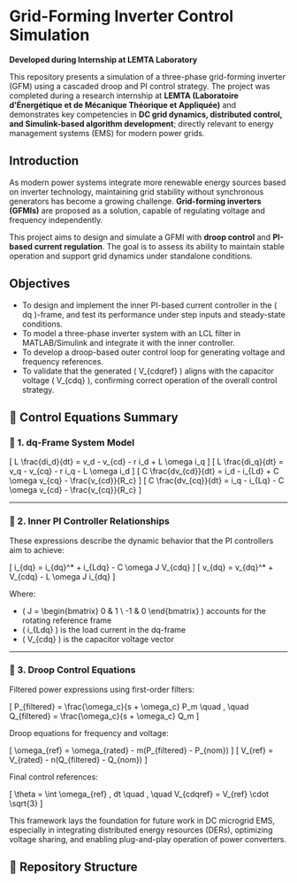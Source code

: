 # Grid-Forming Inverter Control Simulation  
**Developed during Internship at LEMTA Laboratory**

This repository presents a simulation of a three-phase grid-forming inverter (GFM) using a cascaded droop and PI control strategy. The project was completed during a research internship at **LEMTA (Laboratoire d’Énergétique et de Mécanique Théorique et Appliquée)** and demonstrates key competencies in **DC grid dynamics, distributed control, and Simulink-based algorithm development**; directly relevant to energy management systems (EMS) for modern power grids.

## Introduction

As modern power systems integrate more renewable energy sources based on inverter technology, maintaining grid stability without synchronous generators has become a growing challenge. **Grid-forming inverters (GFMIs)** are proposed as a solution, capable of regulating voltage and frequency independently.

This project aims to design and simulate a GFMI with **droop control** and **PI-based current regulation**. The goal is to assess its ability to maintain stable operation and support grid dynamics under standalone conditions.



## Objectives

- To design and implement the inner PI-based current controller in the \( dq \)-frame, and test its performance under step inputs and steady-state conditions.  
- To model a three-phase inverter system with an LCL filter in MATLAB/Simulink and integrate it with the inner controller.  
- To develop a droop-based outer control loop for generating voltage and frequency references.  
- To validate that the generated \( V_{cdqref} \) aligns with the capacitor voltage \( V_{cdq} \), confirming correct operation of the overall control strategy.

## 📐 Control Equations Summary

### 🔹 1. dq-Frame System Model

\[
L \frac{di_d}{dt} = v_d - v_{cd} - r i_d + L \omega i_q
\]
\[
L \frac{di_q}{dt} = v_q - v_{cq} - r i_q - L \omega i_d
\]
\[
C \frac{dv_{cd}}{dt} = i_d - i_{Ld} + C \omega v_{cq} - \frac{v_{cd}}{R_c}
\]
\[
C \frac{dv_{cq}}{dt} = i_q - i_{Lq} - C \omega v_{cd} - \frac{v_{cq}}{R_c}
\]

---

### 🔹 2. Inner PI Controller Relationships

These expressions describe the dynamic behavior that the PI controllers aim to achieve:

\[
i_{dq} = i_{dq}^* + i_{Ldq} - C \omega J V_{cdq}
\]
\[
v_{dq} = v_{dq}^* + V_{cdq} - L \omega J i_{dq}
\]

Where:

- \( J = \begin{bmatrix} 0 & 1 \\ -1 & 0 \end{bmatrix} \) accounts for the rotating reference frame  
- \( i_{Ldq} \) is the load current in the dq-frame  
- \( V_{cdq} \) is the capacitor voltage vector

---

### 🔹 3. Droop Control Equations

Filtered power expressions using first-order filters:

\[
P_{filtered} = \frac{\omega_c}{s + \omega_c} P_m \quad , \quad Q_{filtered} = \frac{\omega_c}{s + \omega_c} Q_m
\]

Droop equations for frequency and voltage:

\[
\omega_{ref} = \omega_{rated} - m(P_{filtered} - P_{nom})
\]
\[
V_{ref} = V_{rated} - n(Q_{filtered} - Q_{nom})
\]

Final control references:

\[
\theta = \int \omega_{ref} \, dt \quad , \quad V_{cdqref} = V_{ref} \cdot \sqrt{3}
\]


This framework lays the foundation for future work in DC microgrid EMS, especially in integrating distributed energy resources (DERs), optimizing voltage sharing, and enabling plug-and-play operation of power converters.

## 📂 Repository Structure

